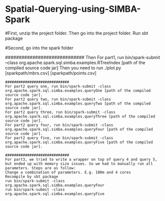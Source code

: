 # Spatial-Querying-using-SIMBA-Spark

#First, unzip the project folder. Then go into the project folder. Run sbt package

#Second, go into the spark folder

#############################
Then
	For part1, run bin/spark-submit –class org.apache.spark.sql.simba.examples.RTreeIndex [path of the compiled source code jar]
	Then you need to run ./plot.py [sparkpath/mbrs.csv] [sparkpath/points.csv]

	#############################
	For part2 query one, run bin/spark-submit -class org.apache.spark.sql.simba.examples.queryOne [path of the compiled source code jar]. 
	For part2 query two, run bin/spark-submit -class org.apache.spark.sql.simba.examples.queryTwo [path of the compiled source code jar].
	For part2 query three, run bin/spark-submit -class org.apache.spark.sql.simba.examples.queryThree [path of the compiled source code jar].
	For part2 query four, run bin/spark-submit -class org.apache.spark.sql.simba.examples.queryFour [path of the compiled source code jar].
	For part2 query five, run bin/spark-submit -class org.apache.spark.sql.simba.examples.queryFive [path of the compiled source code jar].

	#############################
	For part3, we tried to write a wrapper on top of query 4 and query 5, but ended up with memory size issues. So we had to manually run all parameters. Steps are as follow:
	Change a combination of parameters. E.g. 100m and 4 cores
	Recompile by sbt package
	run bin/spark-submit -class org.apache.spark.sql.simba.examples.queryFour
	run bin/spark-submit -class org.apache.spark.sql.simba.examples.queryFive
